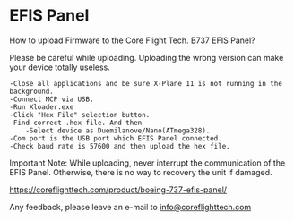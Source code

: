 # EFIS Panel

How to upload Firmware to the Core Flight Tech. B737 EFIS Panel?

Please be careful while uploading. Uploading the wrong version can make your device totally useless.

	-Close all applications and be sure X-Plane 11 is not running in the background. 
	-Connect MCP via USB. 
	-Run Xloader.exe 
	-Click "Hex File" selection button. 
	-Find correct .hex file. And then 
        -Select device as Duemilanove/Nano(ATmega328). 
	-Com port is the USB port which EFIS Panel connected. 
	-Check baud rate is 57600 and then upload the hex file. 
	
Important Note: While uploading, never interrupt the communication of the EFIS Panel. Otherwise, there is no way to recovery the unit if damaged.

https://coreflighttech.com/product/boeing-737-efis-panel/

Any feedback, please leave an e-mail to info@coreflighttech.com

